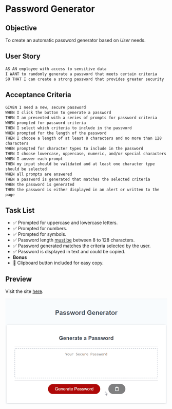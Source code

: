 # Password Generator

## Objective

To create an automatic password generator based on *_User_* needs. 

## User Story

```
AS AN employee with access to sensitive data
I WANT to randomly generate a password that meets certain criteria
SO THAT I can create a strong password that provides greater security
``` 

## Acceptance Criteria

```
GIVEN I need a new, secure password
WHEN I click the button to generate a password
THEN I am presented with a series of prompts for password criteria
WHEN prompted for password criteria
THEN I select which criteria to include in the password
WHEN prompted for the length of the password
THEN I choose a length of at least 8 characters and no more than 128 characters
WHEN prompted for character types to include in the password
THEN I choose lowercase, uppercase, numeric, and/or special characters
WHEN I answer each prompt
THEN my input should be validated and at least one character type should be selected
WHEN all prompts are answered
THEN a password is generated that matches the selected criteria
WHEN the password is generated
THEN the password is either displayed in an alert or written to the page
```

## Task List
- ✅ Prompted for uppercase and lowercase letters.
- ✅ Prompted for numbers.
- ✅ Prompted for symbols.
- ✅ Password length <u>must be</u> between 8 to 128 characters.
- ✅ Password generated matches the criteria selected by the user.
- ✅ Password is displayed in text and could be copied.
- <b>Bonus</b>
- 🚀 Clipboard button included for easy copy. 

## Preview 
Visit the site [here](https://eddyangang.github.io/password_generator_v2/).

!["A demonstration of password generator"](assets/preview.gif)